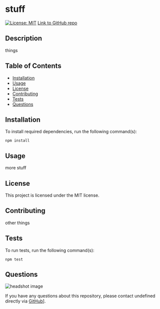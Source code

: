 
  # stuff

  [![License: MIT](https://img.shields.io/badge/License-MIT-yellow.svg)](https://opensource.org/licenses/MIT)
  [Link to GitHub repo](https://github.com/yttel/stuff)
  
  ## Description
  
  things
  
  ## Table of Contents
  
  * [Installation](#installation)
  * [Usage](#usage)
  * [License](#license)
  * [Contributing](#contributing)
  * [Tests](#tests)
  * [Questions](#questions)
  
  ## Installation
  
  To install required dependencies, run the following command(s):
  ~~~~
  npm install
  ~~~~
  
  ## Usage
  
  more stuff
  
  ## License
  
  This project is licensed under the MIT license.
  
  ## Contributing
  
  other things
  
  ## Tests
  
  To run tests, run the following command(s):
  ~~~~
  npm test
  ~~~~
  
  ## Questions
  
  ![headshot image](undefined "undefined")
  
  If you have any questions about this repository, please contact undefined directly via [GitHub](https://github.com/yttel "GitHub for yttel")].
  

